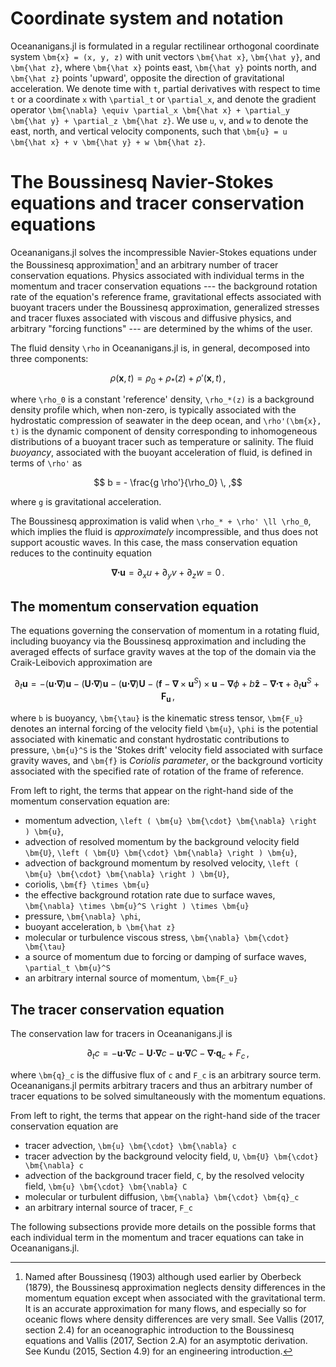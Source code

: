 # Coordinate system and notation

Oceananigans.jl is formulated in a regular rectilinear orthogonal coordinate system
``\bm{x} = (x, y, z)`` with unit vectors ``\bm{\hat x}``, ``\bm{\hat y}``, and ``\bm{\hat z}``,
where ``\bm{\hat x}`` points east, ``\bm{\hat y}`` points north, and ``\bm{\hat z}`` points 'upward',
opposite the direction of gravitational acceleration.
We denote time with ``t``, partial derivatives with respect to time ``t`` or a coordinate ``x``
with ``\partial_t`` or ``\partial_x``, and denote the gradient operator
``\bm{\nabla} \equiv \partial_x \bm{\hat x} + \partial_y \bm{\hat y} + \partial_z \bm{\hat z}``.
We use ``u``, ``v``, and ``w`` to denote the east, north, and vertical velocity components,
such that ``\bm{u} = u \bm{\hat x} + v \bm{\hat y} + w \bm{\hat z}``.

# The Boussinesq Navier-Stokes equations and tracer conservation equations

Oceananigans.jl solves the incompressible Navier-Stokes equations under the Boussinesq
approximation[^1] and an arbitrary number of tracer conservation equations.
Physics associated with individual terms in the momentum and tracer conservation
equations --- the background rotation rate of the equation's reference frame,
gravitational effects associated with buoyant tracers under the Boussinesq
approximation, generalized stresses and tracer fluxes associated with viscous and
diffusive physics, and arbitrary "forcing functions" --- are determined by the whims of the
user.

[^1]: Named after Boussinesq (1903) although used earlier by Oberbeck (1879), the Boussinesq
      approximation neglects density differences in the momentum equation except when associated
      with the gravitational term. It is an accurate approximation for many flows, and especially
      so for oceanic flows where density differences are very small. See Vallis (2017, section 2.4)
      for an oceanographic introduction to the Boussinesq equations and Vallis (2017, Section 2.A)
      for an asymptotic derivation. See Kundu (2015, Section 4.9) for an engineering
      introduction.

The fluid density ``\rho`` in Oceananigans.jl is, in general, decomposed into three
components:
```math
    \rho(\bm{x}, t) = \rho_0 + \rho_*(z) + \rho'(\bm{x}, t) \, ,
```
where ``\rho_0`` is a constant 'reference' density, ``\rho_*(z)`` is a background density
profile which, when non-zero, is typically associated with the hydrostatic compression
of seawater in the deep ocean, and ``\rho'(\bm{x}, t)`` is the dynamic component of density
corresponding to inhomogeneous distributions of a buoyant tracer such as temperature or salinity.
The fluid *buoyancy*, associated with the buoyant acceleration of fluid, is
defined in terms of ``\rho'`` as
```math
    b = - \frac{g \rho'}{\rho_0} \, ,
```
where ``g`` is gravitational acceleration.

The Boussinesq approximation is valid when ``\rho_* + \rho' \ll \rho_0``, which implies the
fluid is _approximately_ incompressible, and thus does not support acoustic waves.
In this case, the mass conservation equation reduces to the continuity equation
```math
    \bm{\nabla} \bm{\cdot} \bm{u} = \partial_x u + \partial_y v + \partial_z w = 0 \, .
    \tag{eq:continuity}
```

## The momentum conservation equation

The equations governing the conservation of momentum in a rotating fluid, including buoyancy
via the Boussinesq approximation and including the averaged effects of surface gravity waves
at the top of the domain via the Craik-Leibovich approximation are
```math
    \partial_t \bm{u} = - \left ( \bm{u} \bm{\cdot} \bm{\nabla} \right ) \bm{u}
                        - \left ( \bm{U} \bm{\cdot} \bm{\nabla} \right ) \bm{u}
                        - \left ( \bm{u} \bm{\cdot} \bm{\nabla} \right ) \bm{U}
                        - \left ( \bm{f} - \bm{\nabla} \times \bm{u}^S \right ) \times \bm{u}
                        - \bm{\nabla} \phi
                        + b \bm{\hat z}
                        - \bm{\nabla} \bm{\cdot} \bm{\tau}
                        + \partial_t \bm{u}^S
                        + \bm{F_u} \, ,
    \tag{eq:momentum}
```
where ``b`` is buoyancy, ``\bm{\tau}`` is the kinematic stress tensor, ``\bm{F_u}``
denotes an internal forcing of the velocity field ``\bm{u}``, ``\phi`` is the potential
associated with kinematic and constant hydrostatic contributions to pressure,
``\bm{u}^S`` is the 'Stokes drift' velocity field associated with surface gravity waves,
and ``\bm{f}`` is *Coriolis parameter*, or the background vorticity associated with the
specified rate of rotation of the frame of reference.

From left to right, the terms that appear on the right-hand side of the momentum conservation equation are:

* momentum advection, ``\left ( \bm{u} \bm{\cdot} \bm{\nabla} \right ) \bm{u}``,
* advection of resolved momentum by the background velocity field ``\bm{U}``, ``\left ( \bm{U} \bm{\cdot} \bm{\nabla} \right ) \bm{u}``,
* advection of background momentum by resolved velocity, ``\left ( \bm{u} \bm{\cdot} \bm{\nabla} \right ) \bm{U}``,
* coriolis, ``\bm{f} \times \bm{u}``
* the effective background rotation rate due to surface waves, ``\bm{\nabla} \times \bm{u}^S \right ) \times \bm{u}``
* pressure, ``\bm{\nabla} \phi``,
* buoyant acceleration, ``b \bm{\hat z}``
* molecular or turbulence viscous stress, ``\bm{\nabla} \bm{\cdot} \bm{\tau}``
* a source of momentum due to forcing or damping of surface waves, ``\partial_t \bm{u}^S``
* an arbitrary internal source of momentum, ``\bm{F_u}``

## The tracer conservation equation

The conservation law for tracers in Oceananigans.jl is
```math
    \partial_t c = - \bm{u} \bm{\cdot} \bm{\nabla} c
                   - \bm{U} \bm{\cdot} \bm{\nabla} c
                   - \bm{u} \bm{\cdot} \bm{\nabla} C
                   - \bm{\nabla} \bm{\cdot} \bm{q}_c
                   + F_c \, ,
    \tag{eq:tracer}
```
where ``\bm{q}_c`` is the diffusive flux of ``c`` and ``F_c`` is an arbitrary source term.
Oceananigans.jl permits arbitrary tracers and thus an arbitrary number of tracer
equations to be solved simultaneously with the momentum equations.

From left to right, the terms that appear on the right-hand side of the tracer conservation equation are

* tracer advection, ``\bm{u} \bm{\cdot} \bm{\nabla} c``
* tracer advection by the background velocity field, ``U``, ``\bm{U} \bm{\cdot} \bm{\nabla} c``
* advection of the background tracer field, ``C``, by the resolved velocity field, ``\bm{u} \bm{\cdot} \bm{\nabla} C``
* molecular or turbulent diffusion, ``\bm{\nabla} \bm{\cdot} \bm{q}_c``
* an arbitrary internal source of tracer, ``F_c``

The following subsections provide more details on the
possible forms that each individual term in the momentum and tracer
equations can take in Oceananigans.jl.
